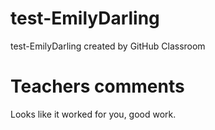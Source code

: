 # test-EmilyDarling
test-EmilyDarling created by GitHub Classroom

# Teachers comments
Looks like it worked for you, good work.
